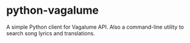 # python-vagalume

A simple Python client for Vagalume API. Also a command-line utility to search
song lyrics and translations.
